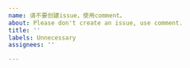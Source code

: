 ```yaml
---
name: 请不要创建issue，使用comment。
about: Please don't create an issue, use comment.
title: ''
labels: Unnecessary
assignees: ''

---
```



